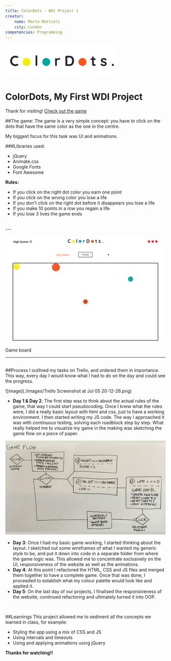 ```yaml
---
title: ColorDots - WDI Project 1
creator:
    name: Marta Mattioli
    city: London
competencies: Programming 
---
```


![image](./images/Colordots-logo.jpg)

# ColorDots, My First WDI Project

Thank for visiting! [Check out the game](https://young-coast-20297.herokuapp.com/)

##The game:
The game is a very simple concept: you have to click on the dots that have the same color as the one in the centre.

My biggest focus for this task was UI and animations.

###Libraries used:

- jQuery
- Animate.css
- Google Fonts
- Font Awesome

**Rules:**

- If you click on the right dot color you earn one point
- If you click on the wrong color you lose a life
- If you don't click on the right dot before it disappears you lose a life
- If you make 10 points in a row you regain a life
- If you lose 3 lives the game ends

<br>
---

![image](./images/ColorDots-Board.png 'Game Board')

Game board

---
<br>
##Process
I outlined my tasks on Trello, and ordered them in importance. This way, every day I would know what I had to do on the day and could see the progress.

![image](./images/Trello Screenshot at Jul 05 20-12-26.png)

- **Day 1 & Day 2**: The first step was to think about the actual rules of the game, that way I could start pseudocoding. Once I knew what the rules were, I did a really basic layout with html and css, just to have a working environment. I then started writing my JS code. The way I approached it was with continuous testing, solving each roadblock step by step. What really helped me to visualize my game in the making was sketching the game flow on a piece of paper.

![image](./images/ColorDots-GameFlow.jpg)

- **Day 3**: Once I had my basic game working, I started thinking about the layout. I sketched out some wireframes of what I wanted my generic style to be, and put it down into code in a separate folder from where the game logic was. This allowed me to concentrate exclusively on the UI, responsiveness of the website as well as the animations. 
- **Day 4**: At this point I refactored the HTML, CSS and JS files and merged them together to have a complete game. Once that was done, I proceeded to establish what my colour palette would look like and applied it.
- **Day 5**: On the last day of our projects, I finalised the responsiveness of the website, continued refactoring and ultimately turned it into OOP.

<br>

##Learnings
This project allowed me to sediment all the concepts we learned in class, for example:

- Styling the app using a mix of CSS and JS
- Using intervals and timeouts
- Using and applying animations using jQuery


**Thanks for watching!!**




